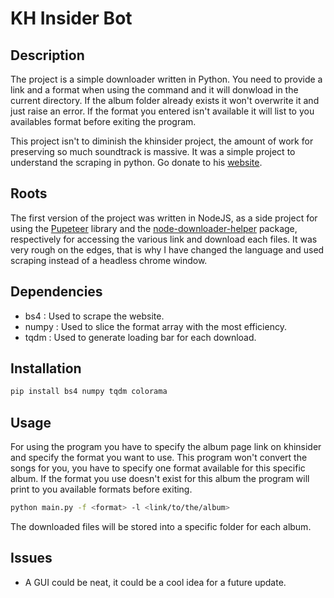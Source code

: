 # KH Insider Bot

## Description

The project is a simple downloader written in Python. You need to provide a link and a format when using the command and it will donwload in the current directory. If the album folder already exists it won't overwrite it and just raise an error. If the format you entered isn't available it will list to you availables format before exiting the program.

This project isn't to diminish the khinsider project, the amount of work for preserving so much soundtrack is massive. It was a simple project to understand the scraping in python. Go donate to his [website](https://downloads.khinsider.com/forums/index.php?account/upgrades).

## Roots

The first version of the project was written in NodeJS, as a side project for using the [Pupeteer](https://pptr.dev) library and the [node-downloader-helper](https://www.npmjs.com/package/node-downloader-helper) package, respectively for accessing the various link and download each files. It was very rough on the edges, that is why I have changed the language and used scraping instead of a headless chrome window.


## Dependencies

- bs4 : Used to scrape the website.
- numpy : Used to slice the format array with the most efficiency.
- tqdm : Used to generate loading bar for each download.


## Installation

```sh
pip install bs4 numpy tqdm colorama
```


## Usage 

For using the program you have to specify the album page link on khinsider and specify the format you want to use. This program won't convert the songs for you, you have to specify one format available for this specific album. If the format you use doesn't exist for this album the program will print to you available formats before exiting.

```sh
python main.py -f <format> -l <link/to/the/album>
```

The downloaded files will be stored into a specific folder for each album.


## Issues

- A GUI could be neat, it could be a cool idea for a future update.